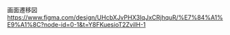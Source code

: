 画面遷移図
https://www.figma.com/design/UHcbXJvPHX3IqJxCRjhquR/%E7%84%A1%E9%A1%8C?node-id=0-1&t=Y8FKuesioT2ZvilH-1